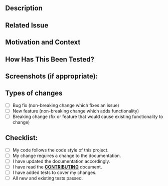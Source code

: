 <!--- Provide a general summary of your changes in the Title above -->

## Description
<!--- Describe your changes in detail -->

## Related Issue
<!--- This project only accepts pull requests related to open issues -->
<!--- If suggesting a new feature or change, please discuss it in an issue first -->
<!--- If fixing a bug, there should be an issue describing it with steps to reproduce -->
<!--- Please link to the issue here: -->

## Motivation and Context
<!--- Why is this change required? What problem does it solve? -->

## How Has This Been Tested?
<!--- Please describe in detail how you tested your changes. -->
<!--- Include details of your testing environment, and the tests you ran to -->
<!--- see how your change affects other areas of the code, etc. -->

## Screenshots (if appropriate):

## Types of changes
<!--- What types of changes does your code introduce? Put an `x` in all the boxes that apply: -->
- [ ] Bug fix (non-breaking change which fixes an issue)
- [ ] New feature (non-breaking change which adds functionality)
- [ ] Breaking change (fix or feature that would cause existing functionality to change)

## Checklist:
<!--- Go over all the following points, and put an `x` in all the boxes that apply. -->
<!--- If you're unsure about any of these, don't hesitate to ask. We're here to help! -->
- [ ] My code follows the code style of this project.
- [ ] My change requires a change to the documentation.
- [ ] I have updated the documentation accordingly.
- [ ] I have read the [**CONTRIBUTING**](https://github.com/Roar-Network/roar-ui/blob/main/CONTRIBUTING.md) document.
- [ ] I have added tests to cover my changes.
- [ ] All new and existing tests passed.
